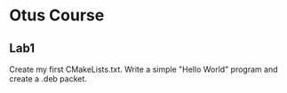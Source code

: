 # Otus Course

## Lab1
Create my first CMakeLists.txt. Write a simple "Hello World" program and create a .deb packet.
